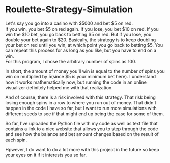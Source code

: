 # Roulette-Strategy-Simulation
Let's say you go into a casino with $5000 and bet $5 on red.  
If you win, you bet $5 on red again.  If you lose, you bet $10 on red.
If you win the $10 bet, you go back to betting $5 on red.  But if you lose, you double your bet again to $20.
Basically, the strategy is to keep doubling your bet on red until you win, at which point you go back to betting $5.
You can repeat this process for as long as you like, but you have to end on a win.  
For this program, I chose the arbitrary number of spins as 100.

In short, the amount of money you'll win is equal to the number of spins you win on multiplied by 5(since $5 is your minimum bet here).
I understand how it works mathematically now, but running the code in an online visualizer definitely helped me with that realization.

And of course, there is a risk involved with this strategy.  That risk being losing enough spins in a row to where you run out of money.
That didn't happen in the code I have so far, but I want to run more simulations with different seeds to see if that might end up being the case for some of them.

So far, I've uploaded the Python file with my code as well as text file that contains a link to 
a nice website that allows you to step through the code and see how the balance and bet amount changes based on the result of each spin.

Hpwever, I do want to do a lot more with this project in the future so keep your eyes on it if it interests you so far. 



